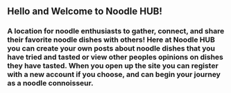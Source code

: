 ## Hello and Welcome to **Noodle HUB**!
### A location for noodle enthusiasts to gather, connect, and share their favorite noodle dishes with others! Here at Noodle HUB you can create your own posts about noodle dishes that you have tried and tasted or view other peoples opinions on dishes they have tasted. When you open up the site you can register with a new account if you choose, and can begin your journey as a noodle connoisseur.    
